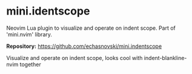 # mini.identscope

Neovim Lua plugin to visualize and operate on indent scope. Part of 'mini.nvim' library.

**Repository:** <https://github.com/echasnovski/mini.indentscope>

Visualize and operate on indent scope, looks cool with indent-blankline-nvim together

<!-- vim: set ft=markdown: -->